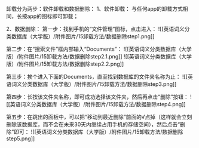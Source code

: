 
卸载分为两步：软件卸载和数据删除：
1、软件卸载：
与任何app的卸载方式相同，长按app的图标即可卸载；

2、数据删除： 
第一步：找到手机的“文件管理”图标，点击进入：
![[英语词义分类数据库（大学版）/附件图片/15卸载方法/数据删除step1.png]]

第二步：在“搜索文件”框内部输入“Documents”：
![[英语词义分类数据库（大学版）/附件图片/15卸载方法/数据删除step2.1.png]]
![[英语词义分类数据库（大学版）/附件图片/15卸载方法/数据删除step2.2.png]]

第三步：挨个进入下面的Documents，直至找到数据库的文件夹名称为止：
![[英语词义分类数据库（大学版）/附件图片/15卸载方法/数据删除step3.png]]

第四步：长按该文件夹名称，即可成功选择该文件夹，然后再点击“删除”按钮：
![[英语词义分类数据库（大学版）/附件图片/15卸载方法/数据删除step4.png]]

第五步：在跳出的面板中，可以把“移动到最近删除”前面的√点掉（这样就会立刻删除该数据库，而不会在未来30天内继续占用手机的存储空间），然后点击“删除”即可：
![[英语词义分类数据库（大学版）/附件图片/15卸载方法/数据删除step5.png]]

